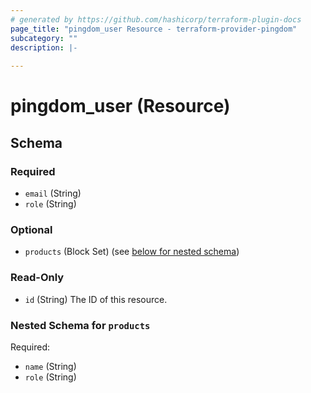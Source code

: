 ```yaml
---
# generated by https://github.com/hashicorp/terraform-plugin-docs
page_title: "pingdom_user Resource - terraform-provider-pingdom"
subcategory: ""
description: |-
  
---
```


# pingdom_user (Resource)





<!-- schema generated by tfplugindocs -->
## Schema

### Required

- `email` (String)
- `role` (String)

### Optional

- `products` (Block Set) (see [below for nested schema](#nestedblock--products))

### Read-Only

- `id` (String) The ID of this resource.

<a id="nestedblock--products"></a>
### Nested Schema for `products`

Required:

- `name` (String)
- `role` (String)


